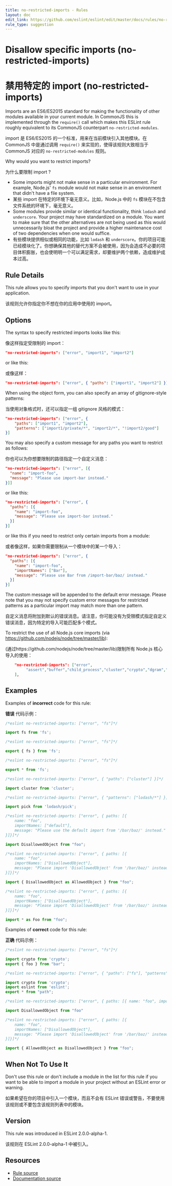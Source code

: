 ```yaml
---
title: no-restricted-imports - Rules
layout: doc
edit_link: https://github.com/eslint/eslint/edit/master/docs/rules/no-restricted-imports.md
rule_type: suggestion
---
```

<!-- Note: No pull requests accepted for this file. See README.md in the root directory for details. -->

# Disallow specific imports (no-restricted-imports)

# 禁用特定的 import (no-restricted-imports)

Imports are an ES6/ES2015 standard for making the functionality of other modules available in your current module. In CommonJS this is implemented through the `require()` call which makes this ESLint rule roughly equivalent to its CommonJS counterpart `no-restricted-modules`.

import 是 ES6/ES2015 的一个标准，用来在当前模块引入其他模块。在 CommonJS 中是通过调用 `require()` 来实现的，使得该规则大致相当于 CommonJS 对应的 `no-restricted-modules` 规则。

Why would you want to restrict imports?

为什么要限制 import ?

* Some imports might not make sense in a particular environment. For example, Node.js' `fs` module would not make sense in an environment that didn't have a file system.
* 某些 import 在特定的环境下毫无意义。比如，Node.js 中的 `fs` 模块在不包含文件系统的环境下，毫无意义。
* Some modules provide similar or identical functionality, think `lodash` and `underscore`. Your project may have standardized on a module. You want to make sure that the other alternatives are not being used as this would unnecessarily bloat the project and provide a higher maintenance cost of two dependencies when one would suffice.
* 有些模块提供相似或相同的功能，比如 `lodash` 和 `underscore`。你的项目可能已经模块化了。你想确保其他的替代方案不会被使用，因为会造成不必要的项目体积膨胀，也会使明明一个可以满足需求，却要维护两个依赖，造成维护成本过高。

## Rule Details

This rule allows you to specify imports that you don't want to use in your application.

该规则允许你指定你不想在你的应用中使用的 import。

## Options

The syntax to specify restricted imports looks like this:

像这样指定受限制的 import：

```json
"no-restricted-imports": ["error", "import1", "import2"]
```

or like this:

或像这样：

```json
"no-restricted-imports": ["error", { "paths": ["import1", "import2"] }]
```

When using the object form, you can also specify an array of gitignore-style patterns:

当使用对象格式时，还可以指定一组 gitignore 风格的模式：

```json
"no-restricted-imports": ["error", {
    "paths": ["import1", "import2"],
    "patterns": ["import1/private/*", "import2/*", "!import2/good"]
}]
```

You may also specify a custom message for any paths you want to restrict as follows:

你也可以为你想要限制的路径指定一个自定义消息：

```json
"no-restricted-imports": ["error", [{
  "name": "import-foo",
  "message": "Please use import-bar instead."
}]]
```

or like this:

```json
"no-restricted-imports": ["error", {
  "paths": [{
    "name": "import-foo",
    "message": "Please use import-bar instead."
  }]
}]
```

or like this if you need to restrict only certain imports from a module:

或者像这样，如果你需要限制从一个模块中的某一个导入：

```json
"no-restricted-imports": ["error", {
  "paths": [{
    "name": "import-foo",
    "importNames": ["Bar"],
    "message": "Please use Bar from /import-bar/baz/ instead."
  }]
}]
```

The custom message will be appended to the default error message. Please note that you may not specify custom error messages for restricted patterns as a particular import may match more than one pattern.

自定义消息将附加到默认的错误消息。请注意，你可能没有为受限模式指定自定义错误消息，因为特定的导入可能匹配多个模式。

To restrict the use of all Node.js core imports (via https://github.com/nodejs/node/tree/master/lib):

(通过https://github.com/nodejs/node/tree/master/lib)限制所有 Node.js 核心导入的使用：

```json
    "no-restricted-imports": ["error",
         "assert","buffer","child_process","cluster","crypto","dgram","dns","domain","events","freelist","fs","http","https","module","net","os","path","punycode","querystring","readline","repl","smalloc","stream","string_decoder","sys","timers","tls","tracing","tty","url","util","vm","zlib"
    ],
```

## Examples

Examples of **incorrect** code for this rule:

**错误** 代码示例：

```js
/*eslint no-restricted-imports: ["error", "fs"]*/

import fs from 'fs';
```

```js
/*eslint no-restricted-imports: ["error", "fs"]*/

export { fs } from 'fs';
```

```js
/*eslint no-restricted-imports: ["error", "fs"]*/

export * from 'fs';
```

```js
/*eslint no-restricted-imports: ["error", { "paths": ["cluster"] }]*/

import cluster from 'cluster';
```

```js
/*eslint no-restricted-imports: ["error", { "patterns": ["lodash/*"] }]*/

import pick from 'lodash/pick';
```

```js
/*eslint no-restricted-imports: ["error", { paths: [{
    name: "foo",
    importNames: ["default"],
    message: "Please use the default import from '/bar/baz/' instead."
}]}]*/

import DisallowedObject from "foo";
```

```js
/*eslint no-restricted-imports: ["error", { paths: [{
    name: "foo",
    importNames: ["DisallowedObject"],
    message: "Please import 'DisallowedObject' from '/bar/baz/' instead."
}]}]*/

import { DisallowedObject as AllowedObject } from "foo";
```

```js
/*eslint no-restricted-imports: ["error", { paths: [{
    name: "foo",
    importNames: ["DisallowedObject"],
    message: "Please import 'DisallowedObject' from '/bar/baz/' instead."
}]}]*/

import * as Foo from "foo";
```

Examples of **correct** code for this rule:

**正确** 代码示例：

```js
/*eslint no-restricted-imports: ["error", "fs"]*/

import crypto from 'crypto';
export { foo } from "bar";
```

```js
/*eslint no-restricted-imports: ["error", { "paths": ["fs"], "patterns": ["eslint/*"] }]*/

import crypto from 'crypto';
import eslint from 'eslint';
export * from "path";
```

```js
/*eslint no-restricted-imports: ["error", { paths: [{ name: "foo", importNames: ["DisallowedObject"] }] }]*/

import DisallowedObject from "foo"
```

```js
/*eslint no-restricted-imports: ["error", { paths: [{
    name: "foo",
    importNames: ["DisallowedObject"],
    message: "Please import 'DisallowedObject' from '/bar/baz/' instead."
}]}]*/

import { AllowedObject as DisallowedObject } from "foo";
```

## When Not To Use It

Don't use this rule or don't include a module in the list for this rule if you want to be able to import a module in your project without an ESLint error or warning.

如果希望在你的项目中引入一个模块，而且不会有 ESLint 错误或警告，不要使用该规则或不要包含该规则列表中的模块。

## Version

This rule was introduced in ESLint 2.0.0-alpha-1.

该规则在 ESLint 2.0.0-alpha-1 中被引入。

## Resources

* [Rule source](https://github.com/eslint/eslint/tree/master/lib/rules/no-restricted-imports.js)
* [Documentation source](https://github.com/eslint/eslint/tree/master/docs/rules/no-restricted-imports.md)
